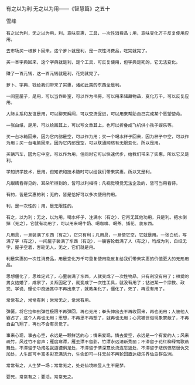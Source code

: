 有之以为利 无之以为用——《智慧篇》之五十

雪峰


    有之以为利，无之以为用，利，意味实惠，工具，一次性消费品；用，意味变化万千反复使用应用。

    去市场买一根萝卜回来，这个萝卜就是利，是一次性消费品，吃完就完了。

    买一本字典回来，这个字典就是利，是个工具，可反复使用，但字典是死的，它无法变化。

    赚了一百元钱，这一百元钱就是利，花完就完了。

    萝卜、字典、钱给我们带来了实惠，诸如此类的东西全是利。

    一间空屋子，是用，可以当作卧室，可以作为书房，可以用来储藏物品，变化万千，可以反复应用。

    人际关系和友谊是用，可以聊天解闷，可以交流促进，可以用来帮助自己完成某个愿望使命。

    一张白纸，是用，可以绘画其上，可以写文章其上，也可以折叠成飞机供小孩子娱乐等。

    买一台冰箱回来，因为它内部是空，可以作为用；买一个喝水杯子回来，因为杯子中空，可以作为用；买一台电脑回来，因为它内部是空，可以联通网络有无限变化，所以是用。

    买辆汽车，因为它中空，可以作为用，但同时它可以快速代步，给我们带来了实惠，所以它又是利。

    学知识学技术，是用，但知识和技术随时可以给我们带来实惠，所以又是利。

    凡眼睛看得见的，耳朵听得到的，皆可以利相待；凡视觉嗅觉无法企及的，皆可当用看待。

    有的，皆是实惠的利；无的，皆是恰好可以多次使用的用。

    利，是一次性的；用，是无限性的。

    有之，以为利；无之，以为用。喝水杯子，注满水（有之），它再无其他功用，只是利。把水倒掉（无之），它就有功用了，可以用来喝牛奶、喝咖啡、喝茶、插花、装东西。

    凡用具，一旦装满了东西（有之），它只有利；凡用具，一旦使它空，它就是用。一张白纸，写满了字（有之），一间屋子装满了东西（有之），一艘客轮载满了人（有之），均成为利，白纸无字，屋子空着，客轮无人，无之，它们就是用。

    利是实惠的一次性消费品，用是变化万千可重复使用能反复给我们带来实惠的价值更大的无形用品。

    思想僵化了，思维定式了，心里装满了东西，人就变成了一次性物品，只有利没有用了；相爱的男女结婚了，成家了，关系固定了，就变成了一次性工具，就没有用了；钻进某一个宗教、政党、学说、理论中痴迷其中不再出来了，就教条化了，僵化了，死了，再没有用了。

    常常有之，常常有利；常常无之，常常有用。

    弹簧，将它拉伸到弹性极限不再弹回，再也无用；拳头伸出去不再收回来，再也无用；人被他人霸占了，这个人再也无用；思想，不再思不再想了，就再也无用；心灵被世俗现象蒙蔽了，不再自由飞翔了，再也不会有灵觉了。

    事来心现，事去心空，永远是一颗鲜活的心；情来爱现，情去爱空，永远是一个有爱的人；风来疏竹，风过竹不留声；雁度寒潭，雁去潭不留影，竹潭永远清新秀丽；不滞留于花红柳绿莺歌燕舞处，不滞留于功成名就道德俱足处，不滞留于情深意长流连忘返处，不滞留于悲伤愤怒恨仇交加处，人生即可丰富多彩充满活力，生命即可一往无前不再轮回直达极乐界仙岛群岛洲。

    常常有之，人生梦一场；常常无之，处处仙境映显人生不是梦。

    要死，常常有之；要活，常常无之。



